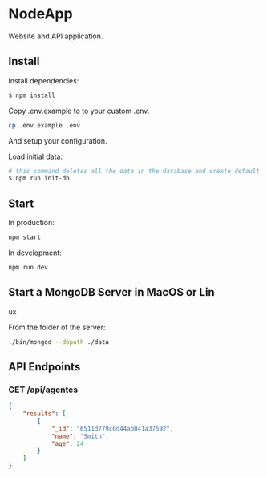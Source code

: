 # NodeApp

Website and API application.

## Install

Install dependencies:

```sh
$ npm install
```

Copy .env.example to to your custom .env.

```sh
cp .env.example .env
```

And setup your configuration.

Load initial data:

```sh
# this command deletes all the data in the database and create default data
$ npm run init-db
```

## Start

In production:

```sh
npm start
```

In development:

```sh
npm run dev
```

## Start a MongoDB Server in MacOS or Lin
ux

From the folder of the server:

```sh
./bin/mongod --dbpath ./data
```

## API Endpoints

### GET /api/agentes

```json
{
    "results": [
        {
            "_id": "6511d779c0d44ab041a37592",
            "name": "Smith",
            "age": 24
        }
    ]
}
```